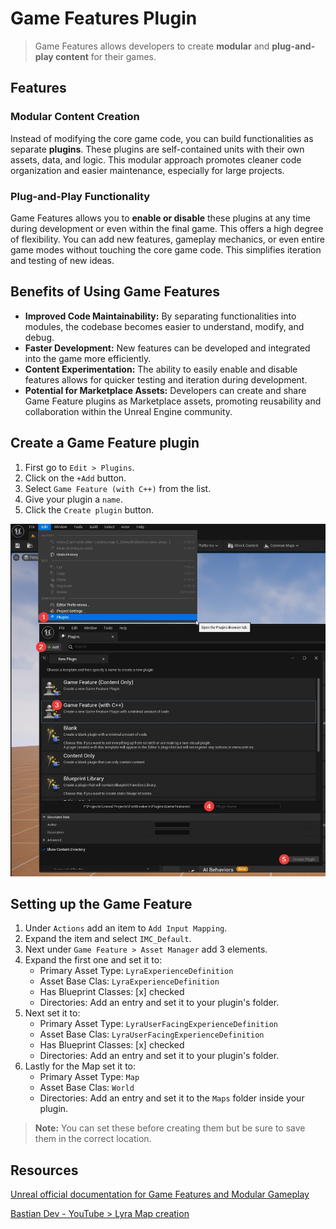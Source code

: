 # Game Features Plugin

> Game Features allows developers to create **modular** and **plug-and-play content** for their games.

## Features

### Modular Content Creation

Instead of modifying the core game code, you can build functionalities as separate **plugins**. These plugins are self-contained units with their own assets, data, and logic.
This modular approach promotes cleaner code organization and easier maintenance, especially for large projects.

### Plug-and-Play Functionality

Game Features allows you to **enable or disable** these plugins at any time during development or even within the final game. This offers a high degree of flexibility.
You can add new features, gameplay mechanics, or even entire game modes without touching the core game code. This simplifies iteration and testing of new ideas.

## Benefits of Using Game Features

* **Improved Code Maintainability:** By separating functionalities into modules, the codebase becomes easier to understand, modify, and debug.
* **Faster Development:** New features can be developed and integrated into the game more efficiently.
* **Content Experimentation:** The ability to easily enable and disable features allows for quicker testing and iteration during development.
* **Potential for Marketplace Assets:** Developers can create and share Game Feature plugins as Marketplace assets, promoting reusability and collaboration within the Unreal Engine community.

## Create a Game Feature plugin

1. First go to `Edit > Plugins`.
2. Click on the `+Add` button.
3. Select `Game Feature (with C++)` from the list.
4. Give your plugin a `name`.
5. Click the `Create plugin` button.

![Create new plugin](lyra-images/create-new-plugin.jpg)

## Setting up the Game Feature

1. Under `Actions` add an item to `Add Input Mapping`.
2. Expand the item and select `IMC_Default`.
3. Next under `Game Feature > Asset Manager` add 3 elements.
4. Expand the first one and set it to:
   * Primary Asset Type: `LyraExperienceDefinition`
   * Asset Base Clas: `LyraExperienceDefinition`
   * Has Blueprint Classes: [x] checked
   * Directories: Add an entry and set it to your plugin's folder.
5. Next set it to:
   * Primary Asset Type: `LyraUserFacingExperienceDefinition`
   * Asset Base Clas: `LyraUserFacingExperienceDefinition`
   * Has Blueprint Classes: [x] checked
   * Directories: Add an entry and set it to your plugin's folder.
6. Lastly for the Map set it to:
   * Primary Asset Type: `Map`
   * Asset Base Clas: `World`
   * Directories: Add an entry and set it to the `Maps` folder inside your plugin.

> **Note:** You can set these before creating them but be sure to save them in the correct location.

## Resources

[Unreal official documentation for Game Features and Modular Gameplay](https://docs.unrealengine.com/5.3/en-US/game-features-and-modular-gameplay-in-unreal-engine/)

[Bastian Dev - YouTube > Lyra Map creation](https://youtu.be/hO8OWLWLD6o?si=Z_qkSje1nfb1ndEW&t=151s)
